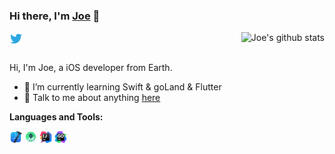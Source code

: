 ### Hi there, I'm [Joe](https://blog.fdson.com) 👋


<a href="https://github-readme-stats.vercel.app/api?username=SionFu&show_icons=true&theme=Default"><img align="right" src="https://github-readme-stats.vercel.app/api?username=SionFu&show_icons=true&theme=Default" alt="Joe's github stats" /></a>

<a href="https://twitter.com/Fu_sion">
  <img align="left" alt="Fu_sion | Twitter" width="21px" src="https://github.com/SionFu/SionFu/blob/master/assets/twitter.svg" />
</a>


<br />
<br />

Hi, I'm Joe, a iOS developer from Earth.

- 🌱 I’m currently learning Swift & goLand & Flutter
- 💬 Talk to me about anything [here](https://github.com/sionfu/sionfu/issues)

**Languages and Tools:**  

<code><img height="20" src="https://github.com/SionFu/SionFu/blob/master/assets/xcode-12.png"></code>
<code><img height="20" src="https://github.com/SionFu/SionFu/blob/master/assets/studio.png"></code>
<code><img height="20" src="https://github.com/SionFu/SionFu/blob/master/assets/idea.png"></code>
<code><img height="20" src="https://github.com/SionFu/SionFu/blob/master/assets/goland.png"></code>





